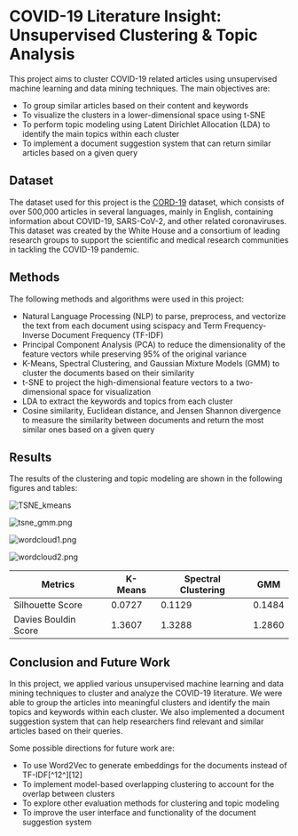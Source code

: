 # COVID-19 Literature Insight: Unsupervised Clustering & Topic Analysis

This project aims to cluster COVID-19 related articles using unsupervised machine learning and data mining techniques. The main objectives are:

- To group similar articles based on their content and keywords
- To visualize the clusters in a lower-dimensional space using t-SNE
- To perform topic modeling using Latent Dirichlet Allocation (LDA) to identify the main topics within each cluster
- To implement a document suggestion system that can return similar articles based on a given query

## Dataset

The dataset used for this project is the [CORD-19](https://www.kaggle.com/allen-institute-for-ai/CORD-19-research-challenge) dataset, which consists of over 500,000 articles in several languages, mainly in English, containing information about COVID-19, SARS-CoV-2, and other related coronaviruses. This dataset was created by the White House and a consortium of leading research groups to support the scientific and medical research communities in tackling the COVID-19 pandemic.

## Methods

The following methods and algorithms were used in this project:

- Natural Language Processing (NLP) to parse, preprocess, and vectorize the text from each document using scispacy and Term Frequency-Inverse Document Frequency (TF-IDF)
- Principal Component Analysis (PCA) to reduce the dimensionality of the feature vectors while preserving 95% of the original variance
- K-Means, Spectral Clustering, and Gaussian Mixture Models (GMM) to cluster the documents based on their similarity
- t-SNE to project the high-dimensional feature vectors to a two-dimensional space for visualization
- LDA to extract the keywords and topics from each cluster
- Cosine similarity, Euclidean distance, and Jensen Shannon divergence to measure the similarity between documents and return the most similar ones based on a given query

## Results

The results of the clustering and topic modeling are shown in the following figures and tables:

![TSNE_kmeans](https://github.com/pareekshitreddy/COVID-19-Literature-Clustering/assets/91700444/106e04f4-7735-4769-8f98-a92775375b6f)

![tsne_gmm.png](https://github.com/pareekshitreddy/COVID-19-Literature-Clustering/assets/91700444/bfb14f9e-5c8d-4536-9177-712130c7dfa1)

![wordcloud1.png](https://github.com/pareekshitreddy/COVID-19-Literature-Clustering/assets/91700444/9abec0a3-b2ed-442c-9af1-b92a97554d9c)

![wordcloud2.png](https://github.com/pareekshitreddy/COVID-19-Literature-Clustering/assets/91700444/6a7265da-1677-4fc7-bf92-d3f301544aeb)

| Metrics | K-Means | Spectral Clustering | GMM |
|---------|---------|---------------------|-----|
| Silhouette Score | 0.0727 | 0.1129 | 0.1484 |[^1^][1][^2^][2][^3^][3]
| Davies Bouldin Score | 1.3607 | 1.3288 | 1.2860 |


## Conclusion and Future Work

In this project, we applied various unsupervised machine learning and data mining techniques to cluster and analyze the COVID-19 literature. We were able to group the articles into meaningful clusters and identify the main topics and keywords within each cluster. We also implemented a document suggestion system that can help researchers find relevant and similar articles based on their queries.

Some possible directions for future work are:

- To use Word2Vec to generate embeddings for the documents instead of TF-IDF[^12^][12]
- To implement model-based overlapping clustering to account for the overlap between clusters
- To explore other evaluation methods for clustering and topic modeling
- To improve the user interface and functionality of the document suggestion system
